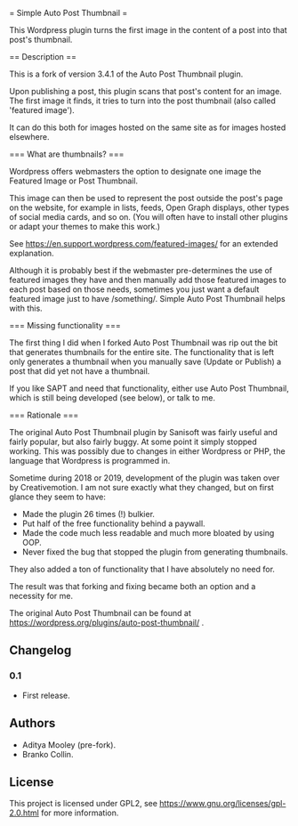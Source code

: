 = Simple Auto Post Thumbnail =

This Wordpress plugin turns the first image in the content of a post into that post's thumbnail.

== Description ==

This is a fork of version 3.4.1 of the Auto Post Thumbnail plugin.

Upon publishing a post, this plugin scans that post's content for an image. The first image it finds, it tries to turn into the post thumbnail (also called 'featured image').

It can do this both for images hosted on the same site as for images hosted elsewhere. 

=== What are thumbnails? ===

Wordpress offers webmasters the option to designate one image the Featured Image or Post Thumbnail. 

This image can then be used to represent the post outside the post's page on the website, for example in lists, feeds, Open Graph displays, other types of social media cards, and so on. (You will often have to install other plugins or adapt your themes to make this work.)

See https://en.support.wordpress.com/featured-images/ for an extended explanation.

Although it is probably best if the webmaster pre-determines the use of featured images they have and then manually add those featured images to each post based on those needs, sometimes you just want a default featured image just to have /something/. Simple Auto Post Thumbnail helps with this.

=== Missing functionality ===

The first thing I did when I forked Auto Post Thumbnail was rip out the bit that generates thumbnails for the entire site. The functionality that is left only generates a thumbnail when you manually save (Update or Publish) a post that did yet not have a thumbnail.

If you like SAPT and need that functionality, either use Auto Post Thumbnail, which is still being developed (see below), or talk to me.

=== Rationale ===

The original Auto Post Thumbnail plugin by Sanisoft was fairly useful and fairly popular, but also fairly buggy. At some point it simply stopped working. This was possibly due to changes in either Wordpress or PHP, the language that Wordpress is programmed in. 

Sometime during 2018 or 2019, development of the plugin was taken over by Creativemotion. I am not sure exactly what they changed, but on first glance they seem to have: 

* Made the plugin 26 times (!) bulkier.
* Put half of the free functionality behind a paywall.
* Made the code much less readable and much more bloated by using OOP.
* Never fixed the bug that stopped the plugin from generating thumbnails.

They also added a ton of functionality that I have absolutely no need for.

The result was that forking and fixing became both an option and a necessity for me.

The original Auto Post Thumbnail can be found at https://wordpress.org/plugins/auto-post-thumbnail/ .

## Changelog 

### 0.1 

* First release.

## Authors

* Aditya Mooley (pre-fork).
* Branko Collin.

## License

This project is licensed under GPL2, see https://www.gnu.org/licenses/gpl-2.0.html for more information.


